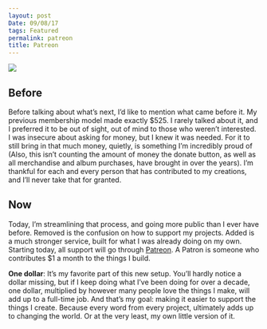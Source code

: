 ```yaml
---
layout: post
Date: 09/08/17
tags: Featured
permalink: patreon
title: Patreon
---
```


![][image-1]

## Before

Before talking about what’s next, I’d like to mention what came before it. My previous membership model made exactly $525. I rarely talked about it, and I preferred it to be out of sight, out of mind to those who weren’t interested. I was insecure about asking for money, but I knew it was needed. For it to still bring in that much money, quietly, is something I’m incredibly proud of (Also, this isn’t counting the amount of money the donate button, as well as all merchandise and album purchases, have brought in over the years).  I’m thankful for each and every person that has contributed to my creations, and I’ll never take that for granted.

## Now

Today, I’m streamlining that process, and going more public than I ever have before. Removed is the confusion on how to support my projects. Added is a much stronger service, built for what I was already doing on my own. Starting today, all support will go through [Patreon][1]. A Patron is someone who contributes $1 a month to the things I build.

**One dollar**: It’s my favorite part of this new setup. You’ll hardly notice a dollar missing, but if I keep doing what I’ve been doing for over a decade, one dollar, multiplied by however many people love the things I make, will add up to a full-time job. And that’s my goal: making it easier to support the things I create. Because every word from every project, ultimately adds up to changing the world. Or at the very least, my own little version of it.

[1]:	https://www.patreon.com/bePatron?c=91074

[image-1]:	/_photos/patreon.jpg